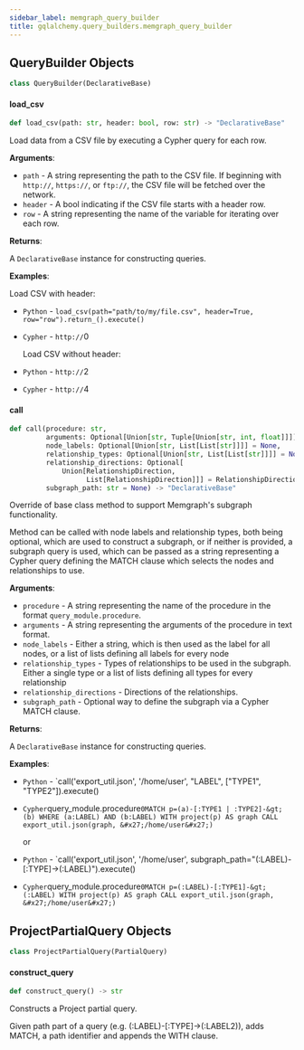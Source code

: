 ```yaml
---
sidebar_label: memgraph_query_builder
title: gqlalchemy.query_builders.memgraph_query_builder
---
```


## QueryBuilder Objects

```python
class QueryBuilder(DeclarativeBase)
```

#### load\_csv

```python
def load_csv(path: str, header: bool, row: str) -> "DeclarativeBase"
```

Load data from a CSV file by executing a Cypher query for each row.

**Arguments**:

- `path` - A string representing the path to the CSV file. If beginning with `http://`, `https://`, or `ftp://`, the CSV file will be fetched over the network.
- `header` - A bool indicating if the CSV file starts with a header row.
- `row` - A string representing the name of the variable for iterating
  over each row.
  

**Returns**:

  A `DeclarativeBase` instance for constructing queries.
  

**Examples**:

  Load CSV with header:
  
- `Python` - `load_csv(path="path/to/my/file.csv", header=True, row="row").return_().execute()`
- `Cypher` - `http://`0
  
  Load CSV without header:
  
- `Python` - `http://`2
- `Cypher` - `http://`4

#### call

```python
def call(procedure: str,
         arguments: Optional[Union[str, Tuple[Union[str, int, float]]]] = None,
         node_labels: Optional[Union[str, List[List[str]]]] = None,
         relationship_types: Optional[Union[str, List[List[str]]]] = None,
         relationship_directions: Optional[
             Union[RelationshipDirection,
                   List[RelationshipDirection]]] = RelationshipDirection.RIGHT,
         subgraph_path: str = None) -> "DeclarativeBase"
```

Override of base class method to support Memgraph&#x27;s subgraph functionality.

Method can be called with node labels and relationship types, both being optional, which are used to construct
a subgraph, or if neither is provided, a subgraph query is used, which can be passed as a string representing a
Cypher query defining the MATCH clause which selects the nodes and relationships to use.

**Arguments**:

- `procedure` - A string representing the name of the procedure in the
  format `query_module.procedure`.
- `arguments` - A string representing the arguments of the procedure in
  text format.
- `node_labels` - Either a string, which is then used as the label for all nodes, or
  a list of lists defining all labels for every node
- `relationship_types` - Types of relationships to be used in the subgraph. Either a
  single type or a list of lists defining all types for every relationship
- `relationship_directions` - Directions of the relationships.
- `subgraph_path` - Optional way to define the subgraph via a Cypher MATCH clause.
  

**Returns**:

  A `DeclarativeBase` instance for constructing queries.
  

**Examples**:

- `Python` - `call('export_util.json', '/home/user', "LABEL", ["TYPE1", "TYPE2"]).execute()
- `Cypher`query_module.procedure`0MATCH p=(a)-[:TYPE1 | :TYPE2]-&gt;(b) WHERE (a:LABEL) AND (b:LABEL)
  WITH project(p) AS graph CALL export_util.json(graph, &#x27;/home/user&#x27;)`
  
  or
  
- `Python` - `call(&#x27;export_util.json&#x27;, &#x27;/home/user&#x27;, subgraph_path=&quot;(:LABEL)-[:TYPE]-&gt;(:LABEL)&quot;).execute()
- `Cypher`query_module.procedure`0MATCH p=(:LABEL)-[:TYPE1]-&gt;(:LABEL) WITH project(p) AS graph
  CALL export_util.json(graph, &#x27;/home/user&#x27;)`

## ProjectPartialQuery Objects

```python
class ProjectPartialQuery(PartialQuery)
```

#### construct\_query

```python
def construct_query() -> str
```

Constructs a Project partial query.

Given path part of a query (e.g. (:LABEL)-[:TYPE]-&gt;(:LABEL2)),
adds MATCH, a path identifier and appends the WITH clause.

